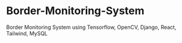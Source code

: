 # Border-Monitoring-System
Border Monitoring System using Tensorflow, OpenCV, Django, React, Tailwind, MySQL
